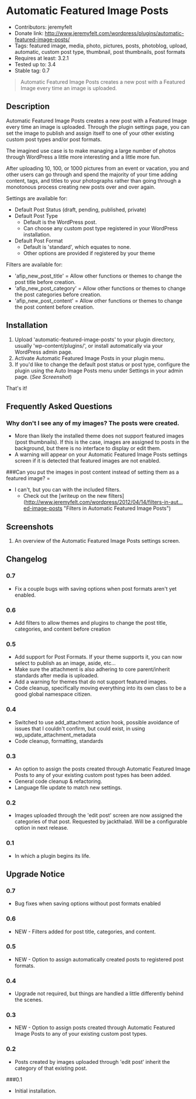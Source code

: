 # Automatic Featured Image Posts
* Contributors: jeremyfelt
* Donate link: http://www.jeremyfelt.com/wordpress/plugins/automatic-featured-image-posts/
* Tags: featured image, media, photo, pictures, posts, photoblog, upload, automatic, custom post type, thumbnail, post thumbnails, post formats
* Requires at least: 3.2.1
* Tested up to: 3.4
* Stable tag: 0.7

> Automatic Featured Image Posts creates a new post with a Featured Image every time an image is uploaded.

## Description

Automatic Featured Image Posts creates a new post with a Featured Image every time an image is uploaded. Through the plugin settings page, you can set the image to publish and assign itself to one of your other existing custom post types and/or post formats.

The imagined use case is to make managing a large number of photos through WordPress a little more interesting and a little more fun.

After uploading 10, 100, or 1000 pictures from an event or vacation, you and other users can go through and spend the majority of your time adding content, tags, and titles to your photographs rather than going through a monotonous process creating new posts over and over again.

Settings are available for:

* Default Post Status (draft, pending, published, private)
* Default Post Type
    * Default is the WordPress post.
    * Can choose any custom post type registered in your WordPress installation.
*  Default Post Format
    *  Default is 'standard', which equates to none.
    *  Other options are provided if registered by your theme

Filters are available for:

* 'afip_new_post_title' = Allow other functions or themes to change the post title before creation.
* 'afip_new_post_category' = Allow other functions or themes to change the post categories before creation.
* 'afip_new_post_content' = Allow other functions or themes to change the post content before creation.

## Installation
1. Upload 'automatic-featured-image-posts' to your plugin directory, usually 'wp-content/plugins/', or install automatically via your WordPress admin page.
1. Activate Automatic Featured Image Posts in your plugin menu.
1. If you'd like to change the default post status or post type, configure the plugin using the Auto Image Posts menu under Settings in your admin page. (*See Screenshot*)

That's it!

## Frequently Asked Questions

### Why don't I see any of my images? The posts were created.
* More than likely the installed theme does not support featured images (post thumbnails). If this is the case, images are assigned to posts in the background, but there is no interface to display or edit them.
* A warning will appear on your Automatic Featured Image Posts settings screen if it is detected that featured images are not enabled.

###Can you put the images in post content instead of setting them as a featured image? =
*  I can't, but you can with the included filters.
    * Check out the [writeup on the new filters] (http://www.jeremyfelt.com/wordpress/2012/04/14/filters-in-aut…ed-image-posts "Filters in Automatic Featured Image Posts")

## Screenshots
1. An overview of the Automatic Featured Image Posts settings screen.

## Changelog

### 0.7
* Fix a couple bugs with saving options when post formats aren't yet enabled.

### 0.6
* Add filters to allow themes and plugins to change the post title, categories, and content before creation

### 0.5
* Add support for Post Formats. If your theme supports it, you can now select to publish as an image, aside, etc...
* Make sure the attachment is also adhering to core parent/inherit standards after media is uploaded.
* Add a warning for themes that do not support featured images.
* Code cleanup, specifically moving everything into its own class to be a good global namespace citizen.

### 0.4
* Switched to use add_attachment action hook, possible avoidance of issues that I couldn't confirm, but could exist, in using wp_update_attachment_metadata
* Code cleanup, formatting, standards

### 0.3
* An option to assign the posts created through Automatic Featured Image Posts to any of your existing custom post types has been added.
* General code cleanup & refactoring.
* Language file update to match new settings.

### 0.2
* Images uploaded through the 'edit post' screen are now assigned the categories of that post. Requested by jackthalad. Will be a configurable option in next release.

### 0.1
* In which a plugin begins its life.

## Upgrade Notice

### 0.7
* Bug fixes when saving options without post formats enabled

### 0.6
* NEW - Filters added for post title, categories, and content.

### 0.5
* NEW - Option to assign automatically created posts to registered post formats.

### 0.4
* Upgrade not required, but things are handled a little differently behind the scenes.

### 0.3
* NEW - Option to assign posts created through Automatic Featured Image Posts to any of your existing custom post types.

### 0.2
* Posts created by images uploaded through 'edit post' inherit the category of that existing post.

###0.1
* Initial installation.